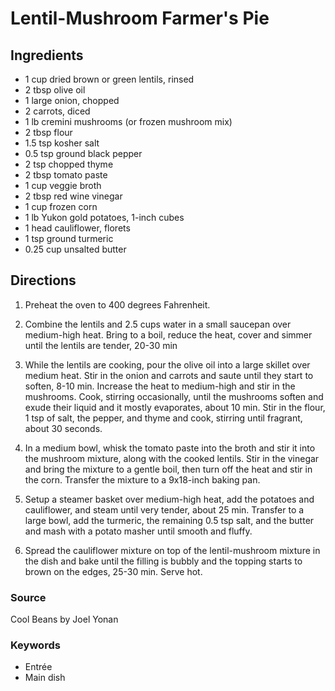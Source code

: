 # Lentil-Mushroom Farmer's Pie

## Ingredients

- 1 cup dried brown or green lentils, rinsed
- 2 tbsp olive oil
- 1 large onion, chopped
- 2 carrots, diced
- 1 lb cremini mushrooms (or frozen mushroom mix)
- 2 tbsp flour
- 1.5 tsp kosher salt
- 0.5 tsp ground black pepper
- 2 tsp chopped thyme
- 2 tbsp tomato paste
- 1 cup veggie broth
- 2 tbsp red wine vinegar
- 1 cup frozen corn
- 1 lb Yukon gold potatoes, 1-inch cubes
- 1 head cauliflower, florets
- 1 tsp ground turmeric
- 0.25 cup unsalted butter

## Directions

1. Preheat the oven to 400 degrees Fahrenheit.

1. Combine the lentils and 2.5 cups water in a small saucepan over medium-high
   heat. Bring to a boil, reduce the heat, cover and simmer until the lentils
   are tender, 20-30 min

1. While the lentils are cooking, pour the olive oil into a large skillet over
   medium heat. Stir in the onion and carrots and saute until they start to
   soften, 8-10 min. Increase the heat to medium-high and stir in the mushrooms.
   Cook, stirring occasionally, until the mushrooms soften and exude their
   liquid and it mostly evaporates, about 10 min. Stir in the flour, 1 tsp of
   salt, the pepper, and thyme and cook, stirring until fragrant, about 30
   seconds.

1. In a medium bowl, whisk the tomato paste into the broth and stir it into the
   mushroom mixture, along with the cooked lentils. Stir in the vinegar and
   bring the mixture to a gentle boil, then turn off the heat and stir in the
   corn. Transfer the mixture to a 9x18-inch baking pan.

1. Setup a steamer basket over medium-high heat, add the potatoes and
   cauliflower, and steam until very tender, about 25 min. Transfer to a large
   bowl, add the turmeric, the remaining 0.5 tsp salt, and the butter and mash
   with a potato masher until smooth and fluffy.

1. Spread the cauliflower mixture on top of the lentil-mushroom mixture in the
   dish and bake until the filling is bubbly and the topping starts to brown on
   the edges, 25-30 min. Serve hot.

### Source

Cool Beans by Joel Yonan

### Keywords

- Entrée
- Main dish
